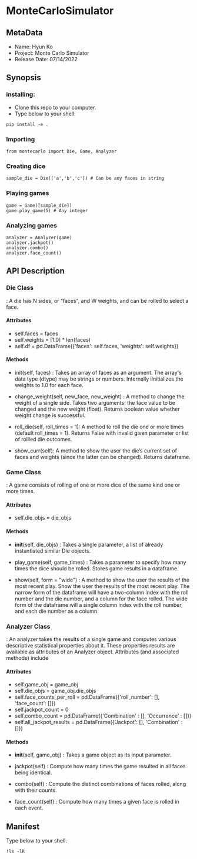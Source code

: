 # MonteCarloSimulator

## MetaData 
- Name: Hyun Ko
- Project: Monte Carlo Simulator
- Release Date: 07/14/2022
    
    
## Synopsis
### installing:
- Clone this repo to your computer.
- Type below to your shell:
```
pip install -e .
```

### Importing
```
from montecarlo import Die, Game, Analyzer
```

### Creating dice
```
sample_die = Die(['a','b','c']) # Can be any faces in string
```

### Playing games
```
game = Game([sample_die])
game.play_game(5) # Any integer 
```

### Analyzing games
```
analyzer = Analyzer(game)
analyzer.jackpot()
analyzer.combo()
analyzer.face_count()
```

## API Description

### Die Class
: A die has N sides, or “faces”, and W weights, and can be rolled to select a face. 

#### Attributes
- self.faces = faces
- self.weights = [1.0] * len(faces)
- self.df = pd.DataFrame({'faces': self.faces, 'weights': self.weights})

#### Methods
- init(self, faces)
: Takes an array of faces as an argument. The array's data type (dtype) may be strings or numbers. Internally iInitializes the weights to 1.0 for each face.
    
- change_weight(self, new_face, new_weight)
: A method to change the weight of a single side. Takes two arguments: the face value to be changed and the new weight (float). Returns boolean value whether weight change is successful.
    
- roll_die(self, roll_times = 1): A method to roll the die one or more times (default roll_times = 1). Returns False with invalid given parameter or list of rollled die outcomes.
    
- show_curr(self): A method to show the user the die’s current set of faces and weights (since the latter can be changed). Returns dataframe.
    
    

### Game Class
: A game consists of rolling of one or more dice of the same kind one or more times. 

#### Attributes
- self.die_objs = die_objs
    
#### Methods
- __init__(self, die_objs)
: Takes a single parameter, a list of already instantiated similar Die objects.
    
- play_game(self, game_times)
: Takes a parameter to specify how many times the dice should be rolled. Stores game results in a dataframe.
    
- show(self, form = "wide")
: A method to show the user the results of the most recent play. Show the user the results of the most recent play. The narrow form of the dataframe will have a two-column index with the roll number and the die number, and a column for the face rolled. The wide form of the dataframe will a single column index with the roll number, and each die number as a column.
    

    
### Analyzer Class
: An analyzer takes the results of a single game and computes various descriptive statistical properties about it. These properties results are available as attributes of an Analyzer object. Attributes (and associated methods) include
    
#### Attributes
- self.game_obj = game_obj
- self.die_objs = game_obj.die_objs
- self.face_counts_per_roll = pd.DataFrame({'roll_number': [], 'face_count': []}) 
- self.jackpot_count = 0 
- self.combo_count = pd.DataFrame({'Combination' : [], 'Occurrence' : []})
- self.all_jackpot_results = pd.DataFrame({'Jackpot': [], 'Combination' : []})
    
    
#### Methods
- __init__(self, game_obj)
: Takes a game object as its input parameter. 
    
- jackpot(self)
: Compute how many times the game resulted in all faces being identical.
    
- combo(self)
: Compute the distinct combinations of faces rolled, along with their counts.
    
- face_count(self)
: Compute how many times a given face is rolled in each event.
    
    
    
    
## Manifest
Type below to your shell.
```
!ls -lR    
```

    
